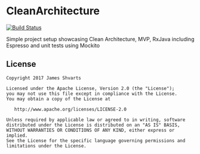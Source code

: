 # CleanArchitecture

[![Build Status](https://travis-ci.org/jshvarts/CleanArchitecture.svg?branch=master)](https://travis-ci.org/jshvarts/CleanArchitecture)

Simple project setup showcasing Clean Architecture, MVP, RxJava including Espresso and unit tests using Mockito

## License

    Copyright 2017 James Shvarts

    Licensed under the Apache License, Version 2.0 (the "License");
    you may not use this file except in compliance with the License.
    You may obtain a copy of the License at

       http://www.apache.org/licenses/LICENSE-2.0

    Unless required by applicable law or agreed to in writing, software
    distributed under the License is distributed on an "AS IS" BASIS,
    WITHOUT WARRANTIES OR CONDITIONS OF ANY KIND, either express or implied.
    See the License for the specific language governing permissions and
    limitations under the License.

